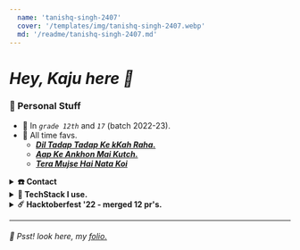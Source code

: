```yaml
---
  name: 'tanishq-singh-2407'
  cover: '/templates/img/tanishq-singh-2407.webp'
  md: '/readme/tanishq-singh-2407.md'
---
```


# _**Hey, Kaju here 🦑**_
### **🦕 Personal Stuff**
- 🙈 In _`grade 12th`_ and _`17`_ (batch 2022-23).
- 🥺 All time favs.
    - [_**Dil Tadap Tadap Ke kKah Raha.**_](https://open.spotify.com/track/2kVKDFmDFuKNR4tuDgZqWM?si=c73ba0545cea4e5b)
    - [_**Aap Ke Ankhon Mai Kutch.**_](https://open.spotify.com/track/2hWUcbgPqVsvsgHMWEvSUe?si=45c9eb4c6f074338)
    - [_**Tera Mujse Hai Nata Koi**_](https://open.spotify.com/track/3Jj02N4CsUY8YAn2d03M4K?si=4be4be82aa9d42f3)
<details>
<summary><b>☎️ Contact</b></summary>
    
- 🥽 [folio](https://www.tanishqsingh.com)
- 📨 [hi@tanishqsingh.com](mailto:hi@tanishqsingh.com)
<!-- - 🏋🏽 [instagram](https://www.instagram.com/tanishq_singh_2407) -->

</details>
<details>
<summary><b>💽 TechStack I use.</b></summary>
<b><small>Pretty much all the tech depends on what I've make.</small></b>

-   #### _**Languages**_
    - **`Typescript`, `Python`, `SQL`, `YML`, `bash-script`, `cpp`, `solidity`, `gs`**
    - **`Tailwindcss`, `css`**

-   #### _**Frontend**_
    - **`Reactjs`, `Nextjs`, `Fresh`**

-   #### _**Backend**_
    - **`AWS`: &ensp;`Lambda`, `API-Gateway`, `EC2`**
    - **`Runtime`: &ensp;`Node`, `Deno`**
    - **`DNS Providers`: &ensp;`Google-DNS`, `Cloudflare`**

-   #### _**Databases**_
    - **`DynamoDB, S3 (AWS)`, `MongoDB`, `Firebase`, `SupaBase`**
    - **`Postgresql`**

-   #### _**Hosting Providers**_
    - **`Vercel`, `Deno-Deploy`, `AWS`**

-   #### _**Others**_
    - **`Nginx`, `Docker`, `Elastic-Ip (AWS)`, `Linux`**
    - **`CI/CD (github actions)`, `openssl`**
    - **`jsonwebtoken`**

</br>

</details>

<details>
<summary><b>☄️ Hacktoberfest '22 - merged 12 pr's.</b></summary>

<br />
    
|No.|Open Source|link|
|:-:|-|-|
|1|[`codedamn/projects`](https://github.com/codedamn/projects)|[PR1](https://github.com/codedamn/projects/pull/48)|
|2|[`codecademy/docs`](https://github.com/codecademy/docs)|[PR1](https://github.com/Codecademy/docs/pull/1181), [PR2](https://github.com/Codecademy/docs/pull/1043)|
|3|[`codinasion/program`](https://github.com/codinasion/program)|[PR1](https://github.com/codinasion/program/pull/4727), [PR2](https://github.com/codinasion/program/pull/4724), [PR3](https://github.com/codinasion/program/pull/4723), [PR4](https://github.com/codinasion/program/pull/4719), [PR5](https://github.com/codinasion/program/pull/2166), [PR6](https://github.com/codinasion/program/pull/2164), [PR7](https://github.com/codinasion/program/pull/1979), [PR8](https://github.com/codinasion/program/pull/1978), [PR9](https://github.com/codinasion/program/pull/1975),|

</details>

---
###### 🤫 Psst! look here, my [folio.](https://www.tanishqsingh.com)